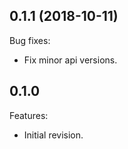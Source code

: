 ## 0.1.1 (2018-10-11)
Bug fixes:
   - Fix minor api versions.
   
## 0.1.0
Features:
  - Initial revision.

<!--
   Markdown
   
   Copyright 2018 IS2T. All rights reserved.
   For demonstration purpose only.
   IS2T PROPRIETARY. Use is subject to license terms.
 
-->